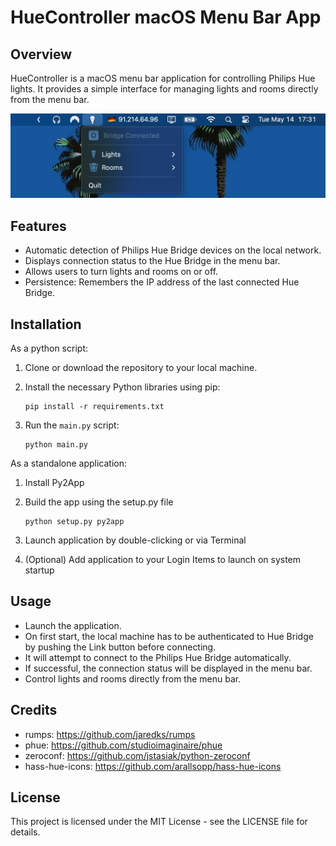 HueController macOS Menu Bar App
=================================

Overview
--------
HueController is a macOS menu bar application for controlling Philips Hue lights. It provides a simple interface for managing lights and rooms directly from the menu bar.

![Alt text](/screenshots/example_usage.png?raw=true)

Features
--------
- Automatic detection of Philips Hue Bridge devices on the local network.
- Displays connection status to the Hue Bridge in the menu bar.
- Allows users to turn lights and rooms on or off.
- Persistence: Remembers the IP address of the last connected Hue Bridge.

Installation
------------
As a python script:
1. Clone or download the repository to your local machine.
2. Install the necessary Python libraries using pip:

    ```
    pip install -r requirements.txt
    ```

3. Run the `main.py` script:

    ```
    python main.py
    ```

As a standalone application:
1. Install Py2App
2. Build the app using the setup.py file

    ```
    python setup.py py2app
    ```
3. Launch application by double-clicking or via Terminal
4. (Optional) Add application to your Login Items to launch on system startup

Usage
-----
- Launch the application.
- On first start, the local machine has to be authenticated to Hue Bridge by pushing the Link button before connecting.
- It will attempt to connect to the Philips Hue Bridge automatically.
- If successful, the connection status will be displayed in the menu bar.
- Control lights and rooms directly from the menu bar.

Credits
-------
- rumps: https://github.com/jaredks/rumps
- phue: https://github.com/studioimaginaire/phue
- zeroconf: https://github.com/jstasiak/python-zeroconf
- hass-hue-icons: https://github.com/arallsopp/hass-hue-icons

License
-------
This project is licensed under the MIT License - see the LICENSE file for details.

